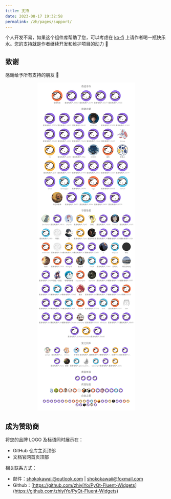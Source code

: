 ```yaml
---
title: 支持
date: 2023-08-17 19:32:58
permalink: /zh/pages/support/
---
```


个人开发不易，如果这个组件库帮助了您，可以考虑在 [ko-fi](https://ko-fi.com/zhiyiYo) 上请作者喝一瓶快乐水。您的支持就是作者继续开发和维护项目的动力 🥰


## 致谢
感谢给予所有支持的朋友 💖

<p align="center">
  <img src='https://raw.githubusercontent.com/zhiyiYo/Sponsors/main/sponsors.svg'/>
</p>

## 成为赞助商

将您的品牌 LOGO 及标语同时展示在：

- GitHub 仓库主页顶部
- 文档官网首页顶部

相关联系方式：

- 邮件：[shokokawaii@outlook.com](mailto:shokokawaii@outlook.com) | [shokokawaii@foxmail.com](mailto:shokokawaii@foxmail.com)
- Github：[https://github.com/zhiyiYo/PyQt-Fluent-Widgets](https://github.com/zhiyiYo/PyQt-Fluent-Widgets)

